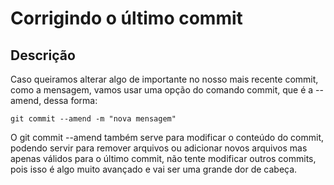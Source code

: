 # Corrigindo o último commit

## Descrição

Caso queiramos alterar algo de importante no nosso mais recente commit, como a mensagem, vamos usar uma opção do comando commit, que é a --amend, dessa forma:

`git commit --amend -m "nova mensagem"`

O git commit --amend também serve para modificar o conteúdo do commit, podendo servir para remover arquivos ou adicionar novos arquivos mas apenas válidos para o último commit, não tente modificar outros commits, pois isso é algo muito avançado e vai ser uma grande dor de cabeça.
